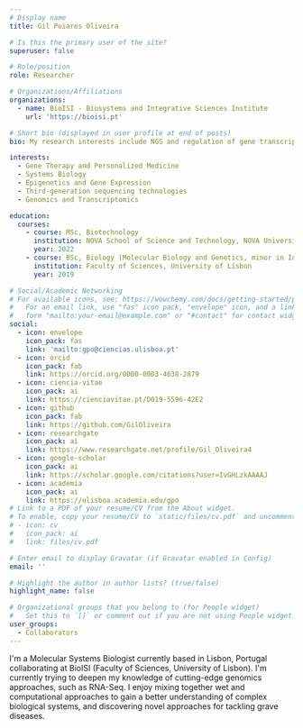 ```yaml
---
# Display name
title: Gil Poiares Oliveira

# Is this the primary user of the site?
superuser: false

# Role/position
role: Researcher

# Organizations/Affiliations
organizations:
  - name: BioISI - Biosystems and Integrative Sciences Institute
    url: 'https://bioisi.pt'

# Short bio (displayed in user profile at end of posts)
bio: My research interests include NGS and regulation of gene transcription.

interests:
  - Gene Therapy and Personalized Medicine
  - Systems Biology
  - Epigenetics and Gene Expression
  - Third-generation sequencing technologies
  - Genomics and Transcriptomics

education:
  courses:
    - course: MSc, Biotechnology
      institution: NOVA School of Science and Technology, NOVA University Lisbon
      year: 2022
    - course: BSc, Biology (Molecular Biology and Genetics, minor in Informatics)
      institution: Faculty of Sciences, University of Lisbon
      year: 2019

# Social/Academic Networking
# For available icons, see: https://wowchemy.com/docs/getting-started/page-builder/#icons
#   For an email link, use "fas" icon pack, "envelope" icon, and a link in the
#   form "mailto:your-email@example.com" or "#contact" for contact widget.
social:
  - icon: envelope
    icon_pack: fas
    link: 'mailto:gpo@ciencias.ulisboa.pt'
  - icon: orcid
    icon_pack: fab
    link: https://orcid.org/0000-0003-4638-2879
  - icon: ciencia-vitae
    icon_pack: ai
    link: https://cienciavitae.pt/D019-5596-42E2
  - icon: github
    icon_pack: fab
    link: https://github.com/GilOliveira
  - icon: researchgate
    icon_pack: ai
    link: https://www.researchgate.net/profile/Gil_Oliveira4
  - icon: google-scholar
    icon_pack: ai
    link: https://scholar.google.com/citations?user=IvGHLzkAAAAJ
  - icon: academia
    icon_pack: ai
    link: https://ulisboa.academia.edu/gpo
# Link to a PDF of your resume/CV from the About widget.
# To enable, copy your resume/CV to `static/files/cv.pdf` and uncomment the lines below.
# - icon: cv
#   icon_pack: ai
#   link: files/cv.pdf

# Enter email to display Gravatar (if Gravatar enabled in Config)
email: ''

# Highlight the author in author lists? (true/false)
highlight_name: false

# Organizational groups that you belong to (for People widget)
#   Set this to `[]` or comment out if you are not using People widget.
user_groups:
  - Collaborators
---
```


I'm a Molecular Systems Biologist currently based in Lisbon, Portugal collaborating at BioISI (Faculty of Sciences, University of Lisbon). I'm currently trying to deepen my knowledge of cutting-edge genomics approaches, such as RNA-Seq. I enjoy mixing together wet and computational approaches to gain a better understanding of complex biological systems, and discovering novel approaches for tackling grave diseases.
